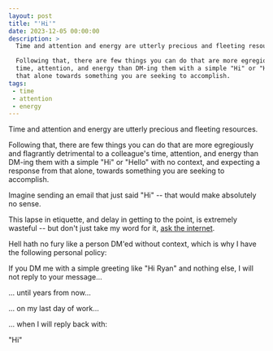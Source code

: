 ```yaml
---
layout: post
title: "'Hi'"
date: 2023-12-05 00:00:00
description: >
  Time and attention and energy are utterly precious and fleeting resources.

  Following that, there are few things you can do that are more egregiously and flagrantly detrimental to a colleague's
  time, attention, and energy than DM-ing them with a simple "Hi" or "Hello" with no context, expecting a response from
  that alone towards something you are seeking to accomplish.
tags:
 - time
 - attention
 - energy
---
```


Time and attention and energy are utterly precious and fleeting resources.

Following that, there are few things you can do that are more egregiously and flagrantly detrimental to a colleague's
time, attention, and energy than DM-ing them with a simple "Hi" or "Hello" with no context, and expecting a response
from that alone, towards something you are seeking to accomplish.

Imagine sending an email that just said "Hi" -- that would make absolutely no sense.

This lapse in etiquette, and delay in getting to the point, is extremely wasteful -- but don't just take my word for it,
[ask the internet](https://www.quora.com/How-can-I-answer-when-someone-just-says-hi-but-nothing-after).

Hell hath no fury like a person DM'ed without context, which is why I have the following personal policy:

If you DM me with a simple greeting like "Hi Ryan" and nothing else, I will not reply to your message...

... until years from now...

... on my last day of work...

... when I will reply back with:

"Hi"
